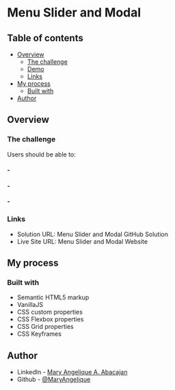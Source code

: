 # Menu Slider and Modal

## Table of contents

- [Overview](#overview)
  - [The challenge](#the-challenge)
  - [Demo](#project-demo)
  - [Links](#links)
- [My process](#my-process)
  - [Built with](#built-with)
- [Author](#author)

## Overview

### The challenge

Users should be able to:

#### - 

#### - 

#### - 


### Links

- Solution URL: Menu Slider and Modal GitHub Solution
- Live Site URL: Menu Slider and Modal Website

## My process

### Built with

- Semantic HTML5 markup
- VanillaJS
- CSS custom properties
- CSS Flexbox properties
- CSS Grid properties
- CSS Keyframes

## Author

- LinkedIn - [Mary Angelique A. Abacajan](https://www.linkedin.com/in/mary-angelique-abacajan/)
- Github - [@MaryAngelique](https://www.github.com/MaryAngelique)
